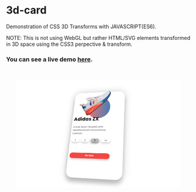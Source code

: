 3d-card
==========

Demonstration of CSS 3D Transforms with JAVASCRIPT(ES6).

NOTE: This is not using WebGL but rather HTML/SVG elements transformed in 3D space using the CSS3 perpective & transform.

### You can see a live demo [here](https://ab-3d-card.netlify.app/).

<br><div style="text-align:center;">
  <a href="https://ab-3d-card.netlify.app/" target="\_parent"><img src="./images/readme-img.png" alt="3d-card" style="width:450px;"/></a>
</div>



